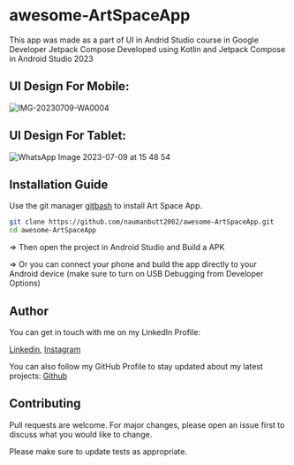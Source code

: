 # awesome-ArtSpaceApp
This app was made as a part of UI in Andrid Studio course in Google Developer Jetpack Compose
Developed using Kotlin and Jetpack Compose in Android Studio 2023

## UI Design For Mobile:
![IMG-20230709-WA0004](https://github.com/naumanbutt2002/awesome-ArtSpaceApp/assets/86490074/0bbcc56a-26d9-4329-8f8a-75ecc16e52f3)

## UI Design For Tablet:
![WhatsApp Image 2023-07-09 at 15 48 54](https://github.com/naumanbutt2002/awesome-ArtSpaceApp/assets/86490074/4610c4d0-58d4-4c3f-8850-6da488b19dc7)

## Installation Guide

Use the git manager [gitbash](https://pip.pypa.io/en/stable/) to install Art Space App.

```bash
git clone https://github.com/naumanbutt2002/awesome-ArtSpaceApp.git
cd awesome-ArtSpaceApp
```
=> Then open the project in Android Studio and Build a APK

=> Or you can connect your phone and build the app directly to your Android device (make sure to turn on USB Debugging from Developer Options)

## Author
You can get in touch with me on my LinkedIn Profile:

[Linkedin](https://www.linkedin.com/in/muhammad-nauman-3746b718a//), [Instagram](https://www.instagram.com/naumanbutt2002/)

You can also follow my GitHub Profile to stay updated about my latest projects: [Github](https://github.com/naumanbutt2002)


## Contributing

Pull requests are welcome. For major changes, please open an issue first
to discuss what you would like to change.

Please make sure to update tests as appropriate.
